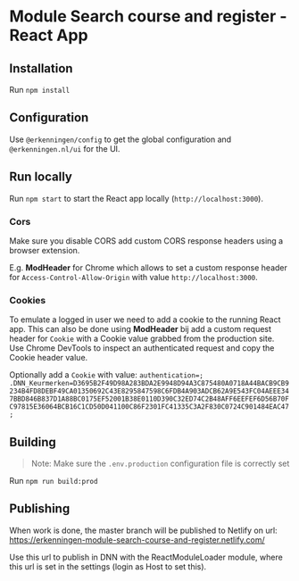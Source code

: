 # Module Search course and register - React App

## Installation

Run `npm install`

## Configuration

Use `@erkenningen/config` to get the global configuration and `@erkenningen.nl/ui` for the UI.

## Run locally

Run `npm start` to start the React app locally (`http://localhost:3000`).

### Cors

Make sure you disable CORS add custom CORS response headers using a browser extension.

E.g. **ModHeader** for Chrome which allows to set a custom response header for `Access-Control-Allow-Origin` with value `http://localhost:3000`.


### Cookies

To emulate a logged in user we need to add a cookie to the running React app. This can also be done using **ModHeader** bij add a custom request header for `Cookie` with a Cookie value grabbed from the production site. Use Chrome DevTools to inspect an authenticated request and copy the Cookie header value. 

Optionally add a `Cookie` with value: `authentication=; .DNN_Keurmerken=D3695B2F49D98A283BDA2E9948D94A3C875480A0718A44BACB9CB9234B4FD8DEBF49CA01350692C43E8295847598C6FDB4A903ADCB62A9E543FC04AEEE347BBD846B837D1A88BC0175EF52001B38E0110D390C32ED74C2B48AFF6EEFEF6D56B70FC97815E36064BCB16C1CD50D041100C86F2301FC41335C3A2F830C0724C901484EAC47;`

## Building

> Note: Make sure the `.env.production` configuration file is correctly set

Run `npm run build:prod`

## Publishing

When work is done, the master branch will be published to Netlify on url: https://erkenningen-module-search-course-and-register.netlify.com/

Use this url to publish in DNN with the ReactModuleLoader module, where this url is set in the settings (login as Host to set this).
